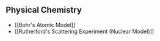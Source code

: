 ## Physical Chemistry

- [[Bohr's Atomic Model]] 
- [[Rutherford's Scattering Experiment (Nuclear Model)]]
